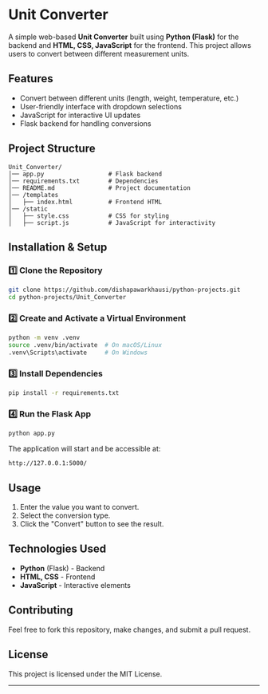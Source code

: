 # Unit Converter

A simple web-based **Unit Converter** built using **Python (Flask)** for the backend and **HTML, CSS, JavaScript** for the frontend. This project allows users to convert between different measurement units.

## Features
- Convert between different units (length, weight, temperature, etc.)
- User-friendly interface with dropdown selections
- JavaScript for interactive UI updates
- Flask backend for handling conversions

## Project Structure
```
Unit_Converter/
│── app.py                  # Flask backend
│── requirements.txt        # Dependencies
│── README.md               # Project documentation
│── /templates
│   ├── index.html          # Frontend HTML
│── /static
│   ├── style.css           # CSS for styling
│   ├── script.js           # JavaScript for interactivity
```

## Installation & Setup

### 1️⃣ Clone the Repository
```bash
git clone https://github.com/dishapawarkhausi/python-projects.git
cd python-projects/Unit_Converter
```

### 2️⃣ Create and Activate a Virtual Environment
```bash
python -m venv .venv
source .venv/bin/activate  # On macOS/Linux
.venv\Scripts\activate     # On Windows
```

### 3️⃣ Install Dependencies
```bash
pip install -r requirements.txt
```

### 4️⃣ Run the Flask App
```bash
python app.py
```

The application will start and be accessible at:
```
http://127.0.0.1:5000/
```

## Usage
1. Enter the value you want to convert.
2. Select the conversion type.
3. Click the "Convert" button to see the result.

## Technologies Used
- **Python** (Flask) - Backend
- **HTML, CSS** - Frontend
- **JavaScript** - Interactive elements

## Contributing
Feel free to fork this repository, make changes, and submit a pull request.

## License
This project is licensed under the MIT License.

---

